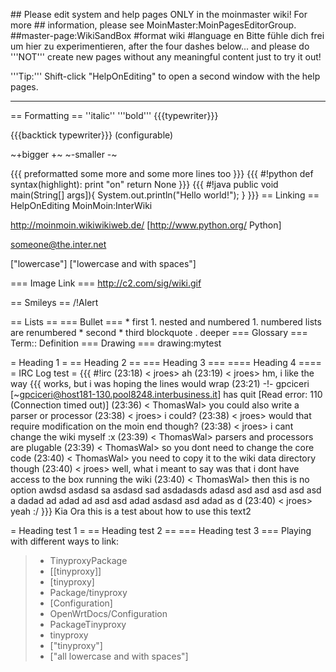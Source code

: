 \#\# Please edit system and help pages ONLY in the moinmaster wiki! For
more \#\# information, please see MoinMaster:MoinPagesEditorGroup.
\#\#master-page:WikiSandBox \#format wiki \#language en Bitte fühle dich
frei um hier zu experimentieren, after the four dashes below... and
please do '''NOT''' create new pages without any meaningful content just
to try it out!

'''Tip:''' Shift-click "HelpOnEditing" to open a second window with the
help pages.

------------------------------------------------------------------------

== Formatting == ''italic'' '''bold''' {{{typewriter}}}

{{{backtick typewriter}}} (configurable)

\~+bigger +\~ \~-smaller -\~

{{{ preformatted some more and some more lines too }}} {{{ \#!python def
syntax(highlight): print "on" return None }}} {{{ \#!java public void
main(String\[\] args\]){ System.out.println("Hello world!"); } }}} ==
Linking == HelpOnEditing MoinMoin:InterWiki

<http://moinmoin.wikiwikiweb.de/> \[<http://www.python.org/> Python\]

<someone@the.inter.net>

\["lowercase"\] \["lowercase and with spaces"\]

=== Image Link === <http://c2.com/sig/wiki.gif>

== Smileys == /!Alert

== Lists == === Bullet === \* first 1. nested and numbered 1. numbered
lists are renumbered \* second \* third blockquote . deeper === Glossary
=== Term:: Definition === Drawing === drawing:mytest

= Heading 1 = == Heading 2 == === Heading 3 === ==== Heading 4 ==== =
IRC Log test = {{{ \#!irc (23:18) &lt; jroes&gt; ah (23:19) &lt;
jroes&gt; hm, i like the way {{{ works, but i was hoping the lines would
wrap (23:21) -!- gpciceri
\[\~gpciceri@host181-130.pool8248.interbusiness.it\] has quit \[Read
error: 110 (Connection timed out)\] (23:36) &lt; ThomasWal&gt; you could
also write a parser or processor (23:38) &lt; jroes&gt; i could? (23:38)
&lt; jroes&gt; would that require modification on the moin end though?
(23:38) &lt; jroes&gt; i cant change the wiki myself :x (23:39) &lt;
ThomasWal&gt; parsers and processors are plugable (23:39) &lt;
ThomasWal&gt; so you dont need to change the core code (23:40) &lt;
ThomasWal&gt; you need to copy it to the wiki data directory though
(23:40) &lt; jroes&gt; well, what i meant to say was that i dont have
access to the box running the wiki (23:40) &lt; ThomasWal&gt; then this
is no option awdsd asdasd sa asdasd sad asdadasds adasd asd asd asd asd
asd a dadad ad adad ad asd asd adad asdasd asd adad as d (23:40) &lt;
jroes&gt; yeah :/ }}} Kia Ora this is a test about how to use this text2

= Heading test 1 = == Heading test 2 == === Heading test 3 === Playing
with different ways to link:

> -   TinyproxyPackage
> -   \[\[tinyproxy\]\]
> -   \[tinyproxy\]
> -   Package/tinyproxy
> -   \[Configuration\]
> -   OpenWrtDocs/Configuration
> -   PackageTinyproxy
> -   tinyproxy
> -   \["tinyproxy"\]
> -   \["all lowercase and with spaces"\]

